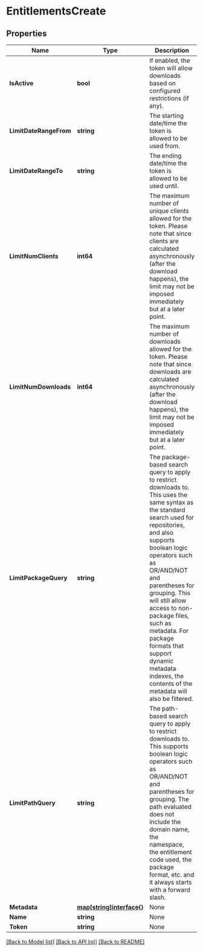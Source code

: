# EntitlementsCreate

## Properties

Name | Type | Description | Notes
------------ | ------------- | ------------- | -------------
**IsActive** | **bool** | If enabled, the token will allow downloads based on configured restrictions (if any). | [optional] 
**LimitDateRangeFrom** | **string** | The starting date/time the token is allowed to be used from. | [optional] 
**LimitDateRangeTo** | **string** | The ending date/time the token is allowed to be used until. | [optional] 
**LimitNumClients** | **int64** | The maximum number of unique clients allowed for the token. Please note that since clients are calculated asynchronously (after the download happens), the limit may not be imposed immediately but at a later point. | [optional] 
**LimitNumDownloads** | **int64** | The maximum number of downloads allowed for the token. Please note that since downloads are calculated asynchronously (after the download happens), the limit may not be imposed immediately but at a later point. | [optional] 
**LimitPackageQuery** | **string** | The package-based search query to apply to restrict downloads to. This uses the same syntax as the standard search used for repositories, and also supports boolean logic operators such as OR/AND/NOT and parentheses for grouping. This will still allow access to non-package files, such as metadata. For package formats that support dynamic metadata indexes, the contents of the metadata will also be filtered. | [optional] 
**LimitPathQuery** | **string** | The path-based search query to apply to restrict downloads to. This supports boolean logic operators such as OR/AND/NOT and parentheses for grouping. The path evaluated does not include the domain name, the namespace, the entitlement code used, the package format, etc. and it always starts with a forward slash. | [optional] 
**Metadata** | [**map[string]interface{}**](.md) | None | [optional] 
**Name** | **string** | None | 
**Token** | **string** | None | [optional] 

[[Back to Model list]](../README.md#documentation-for-models) [[Back to API list]](../README.md#documentation-for-api-endpoints) [[Back to README]](../README.md)


